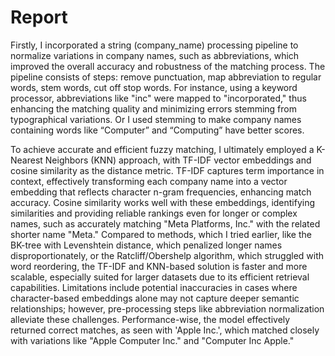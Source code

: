 # Report

Firstly, I incorporated a string (company_name) processing pipeline to normalize variations in company names, such as abbreviations, which improved the overall accuracy and robustness of the matching process. The pipeline consists of steps: remove punctuation, map abbreviation to regular words, stem words, cut off stop words. For instance, using a keyword processor, abbreviations like "inc" were mapped to "incorporated," thus enhancing the matching quality and minimizing errors stemming from typographical variations. Or I used stemming to make company names containing words like “Computer” and “Computing” have better scores.

To achieve accurate and efficient fuzzy matching, I ultimately employed a K-Nearest Neighbors (KNN) approach, with TF-IDF vector embeddings and cosine similarity as the distance metric. TF-IDF captures term importance in context, effectively transforming each company name into a vector embedding that reflects character n-gram frequencies, enhancing match accuracy. Cosine similarity works well with these embeddings, identifying similarities and providing reliable rankings even for longer or complex names, such as accurately matching "Meta Platforms, Inc." with the related shorter name "Meta." Compared to methods, which I tried earlier, like the BK-tree with Levenshtein distance, which penalized longer names disproportionately, or the Ratcliff/Obershelp algorithm, which struggled with word reordering, the TF-IDF and KNN-based solution is faster and more scalable, especially suited for larger datasets due to its efficient retrieval capabilities. Limitations include potential inaccuracies in cases where character-based embeddings alone may not capture deeper semantic relationships; however, pre-processing steps like abbreviation normalization alleviate these challenges. Performance-wise, the model effectively returned correct matches, as seen with 'Apple Inc.', which matched closely with variations like "Apple Computer Inc." and "Computer Inc Apple."
